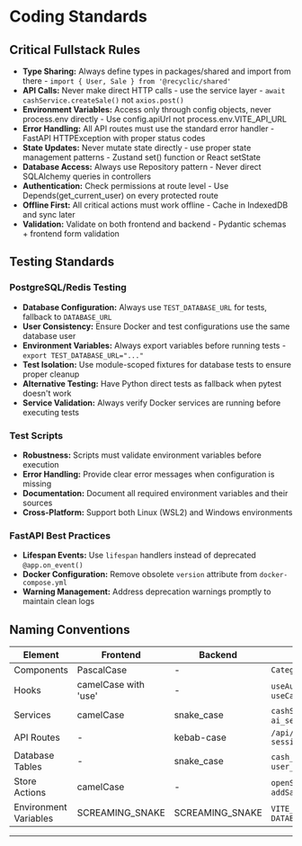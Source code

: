# Coding Standards

## Critical Fullstack Rules

- **Type Sharing:** Always define types in packages/shared and import from there - `import { User, Sale } from '@recyclic/shared'`
- **API Calls:** Never make direct HTTP calls - use the service layer - `await cashService.createSale()` not `axios.post()`
- **Environment Variables:** Access only through config objects, never process.env directly - Use config.apiUrl not process.env.VITE_API_URL
- **Error Handling:** All API routes must use the standard error handler - FastAPI HTTPException with proper status codes
- **State Updates:** Never mutate state directly - use proper state management patterns - Zustand set() function or React setState
- **Database Access:** Always use Repository pattern - Never direct SQLAlchemy queries in controllers
- **Authentication:** Check permissions at route level - Use Depends(get_current_user) on every protected route
- **Offline First:** All critical actions must work offline - Cache in IndexedDB and sync later
- **Validation:** Validate on both frontend and backend - Pydantic schemas + frontend form validation

## Testing Standards

### PostgreSQL/Redis Testing
- **Database Configuration:** Always use `TEST_DATABASE_URL` for tests, fallback to `DATABASE_URL`
- **User Consistency:** Ensure Docker and test configurations use the same database user
- **Environment Variables:** Always export variables before running tests - `export TEST_DATABASE_URL="..."`
- **Test Isolation:** Use module-scoped fixtures for database tests to ensure proper cleanup
- **Alternative Testing:** Have Python direct tests as fallback when pytest doesn't work
- **Service Validation:** Always verify Docker services are running before executing tests

### Test Scripts
- **Robustness:** Scripts must validate environment variables before execution
- **Error Handling:** Provide clear error messages when configuration is missing
- **Documentation:** Document all required environment variables and their sources
- **Cross-Platform:** Support both Linux (WSL2) and Windows environments

### FastAPI Best Practices
- **Lifespan Events:** Use `lifespan` handlers instead of deprecated `@app.on_event()`
- **Docker Configuration:** Remove obsolete `version` attribute from `docker-compose.yml`
- **Warning Management:** Address deprecation warnings promptly to maintain clean logs

## Naming Conventions

| Element | Frontend | Backend | Example |
|---------|----------|---------|---------|
| Components | PascalCase | - | `CategorySelector.tsx` |
| Hooks | camelCase with 'use' | - | `useAuth.ts`, `useCashSession.ts` |
| Services | camelCase | snake_case | `cashService.ts`, `ai_service.py` |
| API Routes | - | kebab-case | `/api/v1/cash-sessions` |
| Database Tables | - | snake_case | `cash_sessions`, `user_profiles` |
| Store Actions | camelCase | - | `openSession`, `addSaleItem` |
| Environment Variables | SCREAMING_SNAKE | SCREAMING_SNAKE | `VITE_API_URL`, `DATABASE_URL` |

---
